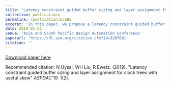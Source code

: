 ```yaml
---
title: "Latency constraint guided buffer sizing and layer assignment for clock trees with useful skew"
collection: publications
permalink: /publication/LCGBS
excerpt: 'In this paper, we propose a latency constraint guided buffer sizing and layer assignment framework for clock trees with useful skew, called the (BLU) framework. The BLU framework realizes delay adjustments during CTO by performing buffer sizing and layer assignment.'
date: 2019-01-21
venue: 'Asia and South Pacific Design Automation Conference'
paperurl: 'https://dl.acm.org/citation.cfm?id=3287681'
citation: ''
---
```


[Download paper here](https://dl.acm.org/citation.cfm?id=3287681)

Recommended citation: N Uysal, WH Liu, R Ewetz. (2019). "Latency constraint guided buffer sizing and layer assignment for clock trees with useful skew" <i>ASPDAC'19</i>. 1(2).
